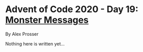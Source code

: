 # Advent of Code 2020 - Day 19: [Monster Messages](https://adventofcode.com/2020/day/19)
By Alex Prosser

Nothing here is written yet...